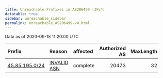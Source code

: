 ```yaml
---
title: Unreachable Prefixes in AS206499 (IPv4)
datatable: true
sidebar: unreachable_sidebar
permalink: unreachable_AS206499-v4.html
---
```


Data as of 2020-09-18 11:20:00 UTC


<div class="datatable-begin"></div>

| Prefix                                                 | Reason                                                                                                 | affected   |   Authorized AS |   MaxLength | Anchor                                         |   unreachable /24s |
|:-------------------------------------------------------|:-------------------------------------------------------------------------------------------------------|:-----------|----------------:|------------:|:-----------------------------------------------|-------------------:|
| [45.85.195.0/24](https://stat.ripe.net/45.85.195.0/24) | [INVALID ASN](https://rpki-validator.ripe.net/announcement-preview?asn=AS206499&prefix=45.85.195.0/24) | complete   |           20473 |          32 | [RIPE](unreachable_RIPE_NCC_RPKI_Root-v4.html) |                  1 |

<div class="datatable-end"></div>